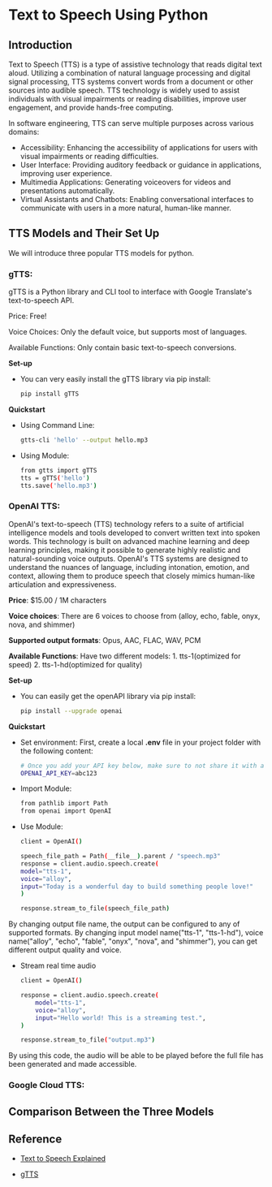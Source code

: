# Text to Speech Using Python

## Introduction

Text to Speech (TTS) is a type of assistive technology that reads digital text aloud. Utilizing a combination of natural language processing and digital signal processing, TTS systems convert words from a document or other sources into audible speech. TTS technology is widely used to assist individuals with visual impairments or reading disabilities, improve user engagement, and provide hands-free computing.

In software engineering, TTS can serve multiple purposes across various domains:
- Accessibility: Enhancing the accessibility of applications for users with visual impairments or reading difficulties.
- User Interface: Providing auditory feedback or guidance in applications, improving user experience.
- Multimedia Applications: Generating voiceovers for videos and presentations automatically.
- Virtual Assistants and Chatbots: Enabling conversational interfaces to communicate with users in a more natural, human-like manner.

## TTS Models and Their Set Up

We will introduce three popular TTS models for python. 

### gTTS:

gTTS is a Python library and CLI tool to interface with Google Translate's text-to-speech API. 

Price: Free!

Voice Choices: Only the default voice, but supports most of languages.

Available Functions: Only contain basic text-to-speech conversions.

**Set-up**

- You can very easily install the gTTS library via pip install: 

    ```bash
    pip install gTTS
    ```

**Quickstart**

- Using Command Line:
    ```bash
    gtts-cli 'hello' --output hello.mp3
    ```

- Using Module:
    ```bash
    from gtts import gTTS
    tts = gTTS('hello')
    tts.save('hello.mp3')
    ```

### OpenAI TTS:


OpenAI's text-to-speech (TTS) technology refers to a suite of artificial intelligence models and tools developed to convert written text into spoken words. This technology is built on advanced machine learning and deep learning principles, making it possible to generate highly realistic and natural-sounding voice outputs. OpenAI's TTS systems are designed to understand the nuances of language, including intonation, emotion, and context, allowing them to produce speech that closely mimics human-like articulation and expressiveness.


**Price**: 	$15.00 / 1M characters

**Voice choices**: There are 6 voices to choose from (alloy, echo, fable, onyx, nova, and shimmer)

**Supported output formats**: Opus, AAC, FLAC, WAV, PCM

**Available Functions**: Have two different models: 1. tts-1(optimized for speed) 2. tts-1-hd(optimized for quality)


**Set-up**

- You can easily get the openAPI library via pip install: 

    ```bash
    pip install --upgrade openai
    ```

**Quickstart**

- Set environment:
First, create a local **.env** file in your project folder with the following content:
    ```bash
    # Once you add your API key below, make sure to not share it with anyone! The API key should remain private.
    OPENAI_API_KEY=abc123
    ```

- Import Module:
    ```bash
    from pathlib import Path
    from openai import OpenAI
    ```

- Use Module:
    ```bash
    client = OpenAI()

    speech_file_path = Path(__file__).parent / "speech.mp3"
    response = client.audio.speech.create(
    model="tts-1",
    voice="alloy",
    input="Today is a wonderful day to build something people love!"
    )

    response.stream_to_file(speech_file_path)
    ```
By changing output file name, the output can be configured to any of supported formats. By changing input model name("tts-1", "tts-1-hd"), voice name("alloy", "echo", "fable", "onyx", "nova", and "shimmer"), you can get different output quality and voice.

- Stream real time audio
    ```bash
    client = OpenAI()

    response = client.audio.speech.create(
        model="tts-1",
        voice="alloy",
        input="Hello world! This is a streaming test.",
    )

    response.stream_to_file("output.mp3")
    ```
By using this code, the audio will be able to be played before the full file has been generated and made accessible.



### Google Cloud TTS:



## Comparison Between the Three Models



## Reference

* [Text to Speech Explained](https://speechify.com/blog/text-to-speech-explained-a-comprehensive-guide/)

* [gTTS](https://pypi.org/project/gTTS/)
